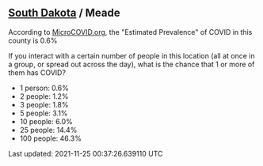 
## [South Dakota](/united-states/south-dakota) / Meade

According to [MicroCOVID.org](http://microcovid.org),
the "Estimated Prevalence" of COVID in this county is 0.6%

If you interact with a certain number of people in this location
(all at once in a group, or spread out across the day), what is the chance that
1 or more of them has COVID?

- 1 person: 0.6%
- 2 people: 1.2%
- 3 people: 1.8%
- 5 people: 3.1%
- 10 people: 6.0%
- 25 people: 14.4%
- 100 people: 46.3%

Last updated: 2021-11-25 00:37:26.639110 UTC
